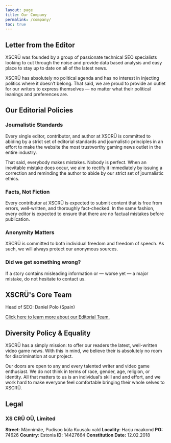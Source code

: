 ```yaml
---
layout: page
title: Our Company
permalink: /company/
toc: true
---
```


<h2>Letter from the Editor</h2>
XSCRÜ was founded by a group of passionate technical SEO specialists looking to cut through the noise and provide data based analysis and easy place to stay up to date on all of the latest news.

XSCRÜ has absolutely no political agenda and has no interest in injecting politics where it doesn’t belong. That said, we are proud to provide an outlet for our writers to express themselves — no matter what their political leanings and preferences are.

<h2>Our Editorial Policies</h2>
<h3>Journalistic Standards</h3>
Every single editor, contributor, and author at XSCRÜ is committed to abiding by a strict set of editorial standards and journalistic principles in an effort to make the website the most trustworthy gaming news outlet in the entire industry.

That said, everybody makes mistakes. Nobody is perfect. When an inevitable mistake does occur, we aim to rectify it immediately by issuing a correction and reminding the author to abide by our strict set of journalistic ethics.
<h3>Facts, Not Fiction</h3>
Every contributor at XSCRÜ is expected to submit content that is free from errors, well-written, and thoroughly fact-checked. In the same fashion, every editor is expected to ensure that there are no factual mistakes before publication.
<h3>Anonymity Matters</h3>
XSCRÜ is committed to both individual freedom and freedom of speech. As such, we will always protect our anonymous sources.
<h3>Did we get something wrong?</h3>
If a story contains misleading information or — worse yet — a major mistake, do not hesitate to contact us.
<h2>XSCRÜ's Core Team</h2>
Head of SEO: Daniel Polo (Spain)

<a href="https://xscru.com/meet-the-team/">Click here to learn more about our Editorial Team.</a>
<h2>Diversity Policy &amp; Equality</h2>
XSCRÜ has a simply mission: to offer our readers the latest, well-written video game news. With this in mind, we believe their is absolutely no room for discrimination at our project.

Our doors are open to any and every talented writer and video game enthusiast. We do not think in terms of race, gender, age, religion, or identity. All that matters to us is an individual’s skill and and effort, and we work hard to make everyone feel comfortable bringing their whole selves to XSCRÜ.

<h2>Legal</h2>
<h3><strong>XS CRÜ OÜ, Limited</strong></h3>
<strong>Street</strong>: Männimäe, Pudisoo küla Kuusalu vald
<strong>Locality</strong>: Harju maakond
<strong>PO:</strong> 74626
<strong>Country</strong>: Estonia
<strong>ID</strong>: 14427664
<strong>Constitution Date:</strong> 12.02.2018
